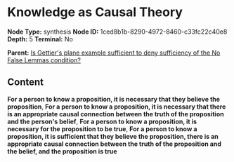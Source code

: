 # Knowledge as Causal Theory

**Node Type:** synthesis
**Node ID:** 1ced8b1b-8290-4972-8460-c33fc22c40e8
**Depth:** 5
**Terminal:** No

**Parent:** [Is Gettier's plane example sufficient to deny sufficiency of the No False Lemmas condition?](is-gettiers-plane-example-sufficient-to-deny-sufficiency-of-the-no-false-lemmas-condition-antithesis-27104b81-2973-42cf-ad5d-dfb5b5a0ecab.md)

## Content

**For a person to know a proposition, it is necessary that they believe the proposition**, **For a person to know a proposition, it is necessary that there is an appropriate causal connection between the truth of the proposition and the person's belief**, **For a person to know a proposition, it is necessary for the proposition to be true**, **For a person to know a proposition, it is sufficient that they believe the proposition, there is an appropriate causal connection between the truth of the proposition and the belief, and the proposition is true**
